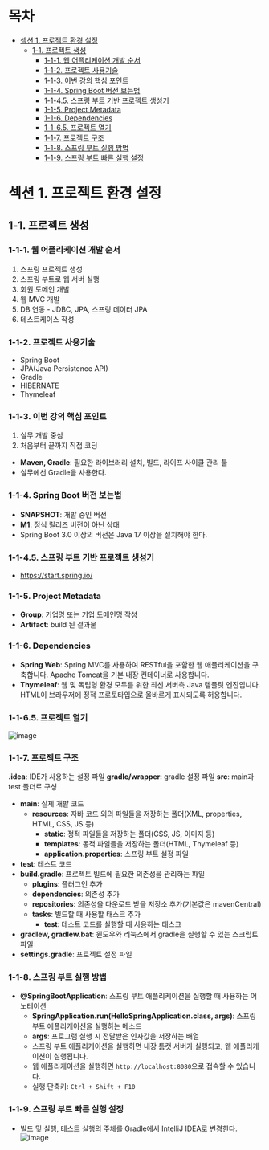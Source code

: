# 목차
- [섹션 1. 프로젝트 환경 설정](#섹션-1-프로젝트-환경-설정)
  - [1-1. 프로젝트 생성](#1-1-프로젝트-생성)
    - [1-1-1. 웹 어플리케이션 개발 순서](#1-1-1-웹-어플리케이션-개발-순서)
    - [1-1-2. 프로젝트 사용기술](#1-1-2-프로젝트-사용기술)
    - [1-1-3. 이번 강의 핵심 포인트](#1-1-3-이번-강의-핵심-포인트)
    - [1-1-4. Spring Boot 버전 보는법](#1-1-4-spring-boot-버전-보는법)
    - [1-1-4.5. 스프링 부트 기반 프로젝트 생성기](#1-1-45-스프링-부트-기반-프로젝트-생성기)
    - [1-1-5. Project Metadata](#1-1-5-project-metadata)
    - [1-1-6. Dependencies](#1-1-6-dependencies)
    - [1-1-6.5. 프로젝트 열기](#1-1-65-프로젝트-열기)
    - [1-1-7. 프로젝트 구조](#1-1-7-프로젝트-구조)
    - [1-1-8. 스프링 부트 실행 방법](#1-1-8-스프링-부트-실행-방법)
    - [1-1-9. 스프링 부트 빠른 실행 설정](#1-1-9-스프링-부트-빠른-실행-설정)

# 섹션 1. 프로젝트 환경 설정
## 1-1. 프로젝트 생성
### 1-1-1. 웹 어플리케이션 개발 순서
1. 스프링 프로젝트 생성
2. 스프링 부트로 웹 서버 실행
3. 회원 도메인 개발
4. 웹 MVC 개발
5. DB 연동 - JDBC, JPA, 스프링 데이터 JPA
6. 테스트케이스 작성

### 1-1-2. 프로젝트 사용기술
- Spring Boot
- JPA(Java Persistence API)
- Gradle
- HIBERNATE
- Thymeleaf

### 1-1-3. 이번 강의 핵심 포인트
1. 실무 개발 중심
2. 처음부터 끝까지 직접 코딩

- **Maven, Gradle**: 필요한 라이브러리 설치, 빌드, 라이프 사이클 관리 툴
- 실무에선 Gradle을 사용한다.

### 1-1-4. Spring Boot 버전 보는법
- **SNAPSHOT**: 개발 중인 버전
- **M1**: 정식 릴리즈 버전이 아닌 상태
- Spring Boot 3.0 이상의 버전은 Java 17 이상을 설치해야 한다.

### 1-1-4.5. 스프링 부트 기반 프로젝트 생성기
- https://start.spring.io/

### 1-1-5. Project Metadata
- **Group**: 기업명 또는 기업 도메인명 작성
- **Artifact**: build 된 결과물


### 1-1-6. Dependencies
- **Spring Web**: Spring MVC를 사용하여 RESTful을 포함한 웹 애플리케이션을 구축합니다. Apache Tomcat을 기본 내장 컨테이너로 사용합니다.
- **Thymeleaf**: 웹 및 독립형 환경 모두를 위한 최신 서버측 Java 템플릿 엔진입니다. HTML이 브라우저에 정적 프로토타입으로 올바르게 표시되도록 허용합니다.

### 1-1-6.5. 프로젝트 열기
![image](https://github.com/optimal99/hello-spring/assets/96530621/4be2501c-fddd-4837-9533-4ab8c194069a)


### 1-1-7. 프로젝트 구조
**.idea**: IDE가 사용하는 설정 파일
**gradle/wrapper**: gradle 설정 파일
**src**: main과 test 폴더로 구성
- **main**: 실제 개발 코드
  - **resources**: 자바 코드 외의 파일들을 저장하는 폴더(XML, properties, HTML, CSS, JS 등)
    - **static**: 정적 파일들을 저장하는 폴더(CSS, JS, 이미지 등)
    - **templates**: 동적 파일들을 저장하는 폴더(HTML, Thymeleaf 등)
    - **application.properties**: 스프링 부트 설정 파일
- **test**: 테스트 코드
- **build.gradle**: 프로젝트 빌드에 필요한 의존성을 관리하는 파일
  - **plugins**: 플러그인 추가
  - **dependencies**: 의존성 추가
  - **repositories**: 의존성을 다운로드 받을 저장소 추가(기본값은 mavenCentral)
  - **tasks**: 빌드할 때 사용할 태스크 추가
    - **test**: 테스트 코드를 실행할 때 사용하는 태스크
- **gradlew, gradlew.bat**: 윈도우와 리눅스에서 gradle을 실행할 수 있는 스크립트 파일
- **settings.gradle**: 프로젝트 설정 파일

### 1-1-8. 스프링 부트 실행 방법
- **@SpringBootApplication**: 스프링 부트 애플리케이션을 실행할 때 사용하는 어노테이션
  - **SpringApplication.run(HelloSpringApplication.class, args)**: 스프링 부트 애플리케이션을 실행하는 메소드
  - **args**: 프로그램 실행 시 전달받은 인자값을 저장하는 배열
  - 스프링 부트 애플리케이션을 실행하면 내장 톰캣 서버가 실행되고, 웹 애플리케이션이 실행됩니다.
  - 웹 애플리케이션을 실행하면 `http://localhost:8080`으로 접속할 수 있습니다.
  - 실행 단축키: `Ctrl + Shift + F10`

### 1-1-9. 스프링 부트 빠른 실행 설정
- 빌드 및 실행, 테스트 실행의 주체를 Gradle에서 IntelliJ IDEA로 변경한다.
  ![image](https://github.com/optimal99/hello-spring/assets/96530621/2389aef8-96c0-4fb0-ba70-0d38980ea72c)

